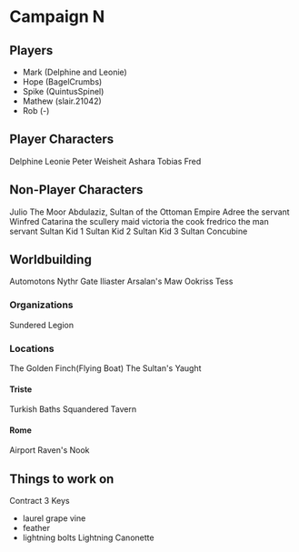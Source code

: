 # Campaign N

## Players

- Mark (Delphine and Leonie)
- Hope (BagelCrumbs)
- Spike (QuintusSpinel)
- Mathew (slair.21042)
- Rob (-)

## Player Characters

Delphine
Leonie
Peter Weisheit
Ashara
Tobias
Fred

## Non-Player Characters

Julio
The Moor
Abdulaziz, Sultan of the Ottoman Empire
Adree the servant
Winfred
Catarina the scullery maid
victoria the cook
fredrico the man servant
Sultan Kid 1
Sultan Kid 2
Sultan Kid 3
Sultan Concubine

## Worldbuilding

Automotons
Nythr Gate
Iliaster
Arsalan's Maw
Ookriss Tess

### Organizations

Sundered Legion

### Locations

The Golden Finch(Flying Boat)
The Sultan's Yaught

#### Triste

Turkish Baths
Squandered Tavern

#### Rome

Airport
Raven's Nook


## Things to work on

Contract
3 Keys
- laurel grape vine
- feather
- lightning bolts
Lightning Canonette